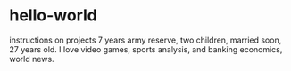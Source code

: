 # hello-world
instructions on projects
7 years army reserve, two children, married soon, 27 years old. I love video games, sports analysis, and banking economics, world news.
